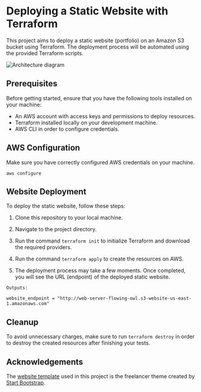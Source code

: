 # Deploying a Static Website with Terraform

This project aims to deploy a static website (portfolio) on an Amazon S3 bucket using Terraform. The deployment process will be automated using the provided Terraform scripts.

![Architecture diagram](https://github.com/MozkaGit/terraform-s3-static-website/assets/43102748/4f142545-edef-4e99-a466-a7e6cfe61530)

## Prerequisites

Before getting started, ensure that you have the following tools installed on your machine:

- An AWS account with access keys and permissions to deploy resources.
- Terraform installed locally on your development machine.
- AWS CLI in order to configure credentials.

## AWS Configuration

Make sure you have correctly configured AWS credentials on your machine.

```
aws configure
```

## Website Deployment

To deploy the static website, follow these steps:

1. Clone this repository to your local machine.

2. Navigate to the project directory.

3. Run the command `terraform init` to initialize Terraform and download the required providers.

4. Run the command `terraform apply` to create the resources on AWS.

5. The deployment process may take a few moments. Once completed, you will see the URL (endpoint) of the deployed static website.

```
Outputs:

website_endpoint = "http://web-server-flowing-owl.s3-website-us-east-1.amazonaws.com"
```

## Cleanup

To avoid unnecessary charges, make sure to run `terraform destroy` in order to destroy the created resources after finishing your tests.

## Acknowledgements

The [website template](https://startbootstrap.com/theme/freelancer) used in this project is the freelancer theme created by [Start Bootstrap](https://startbootstrap.com/).
